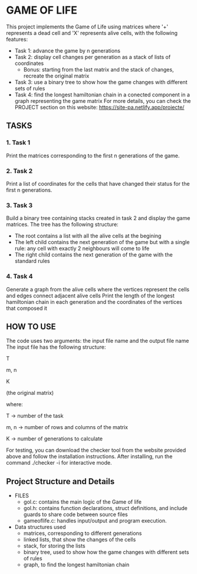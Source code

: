 # GAME OF LIFE
This project implements the Game of Life using matrices where '+' represents a dead cell and 'X' represents alive cells, with the following features:
- Task 1: advance the game by n generations  
- Task 2: display cell changes per generation as a stack of lists of coordinates
  - Bonus: starting from the last matrix and the stack of changes, recreate the original matrix
- Task 3: use a binary tree to show how the game changes with different sets of rules
- Task 4: find the longest hamiltonian chain in a conected component in a graph representing the game matrix
For more details, you can check the PROJECT section on this website: https://site-pa.netlify.app/proiecte/ 

## TASKS
### 1. Task 1 
Print the matrices corresponding to the first n generations of the game.
### 2. Task 2
Print a list of coordinates for the cells that have changed their status for the first n generations.
### 3. Task 3
Build a binary tree containing stacks created in task 2 and display the game matrices. The tree has the following structure: 
- The root contains a list with all the alive cells at the begining
- The left child contains the next generation of the game but with a single rule: any cell with exactly 2 neighbours will come to life
- The right child contains the next generation of the game with the standard rules
### 4. Task 4
Generate a graph from the alive cells where the vertices represent the cells and edges connect adjacent alive cells
Print the length of the longest hamiltonian chain in each generation and the coordinates of the vertices that composed it 

## HOW TO USE
The code uses two arguments: the input file name and the output file name
The input file has the following structure: 

T

m, n

K

(the original matrix)

where: 

T -> number of the task

m, n -> number of rows and columns of the matrix

K -> number of generations to calculate

For testing, you can download the checker tool from the website provided above and follow the installation instructions.
After installing, run the command ./checker -i for interactive mode.

 ## Project Structure and Details
 - FILES
   - gol.c: contains the main logic of the Game of life
   - gol.h: contains function declarations, struct definitions, and include guards to share code between source files
   - gameoflife.c: handles input/output and program execution.
 - Data structures used
   - matrices, corresponding to different generations
   - linked lists, that show the changes of the cells
   - stack, for storing the lists
   - binary tree, used to show how the game changes with different sets of rules
   - graph, to find the longest hamiltonian chain 
